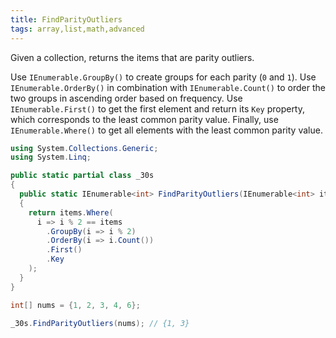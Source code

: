```yaml
---
title: FindParityOutliers
tags: array,list,math,advanced
---
```


Given a collection, returns the items that are parity outliers.

Use `IEnumerable.GroupBy()` to create groups for each parity (`0` and `1`).
Use `IEnumerable.OrderBy()` in combination with `IEnumerable.Count()` to order the two groups in ascending order based on frequency.
Use `IEnumerable.First()` to get the first element and return its `Key` property, which corresponds to the least common parity value.
Finally, use `IEnumerable.Where()` to get all elements with the least common parity value.

```csharp
using System.Collections.Generic;
using System.Linq;

public static partial class _30s 
{
  public static IEnumerable<int> FindParityOutliers(IEnumerable<int> items)
  {
    return items.Where(
      i => i % 2 == items
        .GroupBy(i => i % 2)
        .OrderBy(i => i.Count())
        .First()
        .Key
    );
  }
}
```

```csharp
int[] nums = {1, 2, 3, 4, 6};

_30s.FindParityOutliers(nums); // {1, 3}
```
